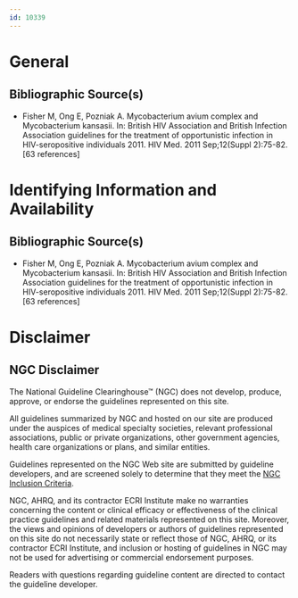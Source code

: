 ```yaml
---
id: 10339
---
```


# General

## Bibliographic Source(s)

- Fisher M, Ong E, Pozniak A. Mycobacterium avium complex and Mycobacterium kansasii. In: British HIV Association and British Infection Association guidelines for the treatment of opportunistic infection in HIV-seropositive individuals 2011. HIV Med. 2011 Sep;12(Suppl 2):75-82. [63 references]

# Identifying Information and Availability

## Bibliographic Source(s)

- Fisher M, Ong E, Pozniak A. Mycobacterium avium complex and Mycobacterium kansasii. In: British HIV Association and British Infection Association guidelines for the treatment of opportunistic infection in HIV-seropositive individuals 2011. HIV Med. 2011 Sep;12(Suppl 2):75-82. [63 references]

# Disclaimer

## NGC Disclaimer

The National Guideline Clearinghouse™ (NGC) does not develop, produce, approve, or endorse the guidelines represented on this site.

All guidelines summarized by NGC and hosted on our site are produced under the auspices of medical specialty societies, relevant professional associations, public or private organizations, other government agencies, health care organizations or plans, and similar entities.

Guidelines represented on the NGC Web site are submitted by guideline developers, and are screened solely to determine that they meet the [NGC Inclusion Criteria](/help-and-about/summaries/inclusion-criteria).

NGC, AHRQ, and its contractor ECRI Institute make no warranties concerning the content or clinical efficacy or effectiveness of the clinical practice guidelines and related materials represented on this site. Moreover, the views and opinions of developers or authors of guidelines represented on this site do not necessarily state or reflect those of NGC, AHRQ, or its contractor ECRI Institute, and inclusion or hosting of guidelines in NGC may not be used for advertising or commercial endorsement purposes.

Readers with questions regarding guideline content are directed to contact the guideline developer.

